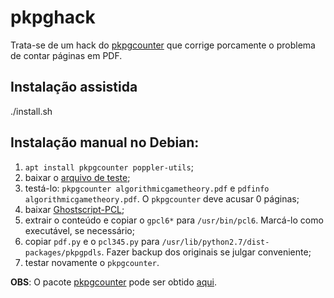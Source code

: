 # pkpghack
Trata-se de um hack do [pkpgcounter](https://github.com/barracks510/pkpgcounter) que corrige porcamente o problema de contar páginas em PDF.

## Instalação assistida
  ./install.sh

## Instalação manual no Debian:
 1. `apt install pkpgcounter poppler-utils`;
 2. baixar o [arquivo de teste](http://www.ic.unicamp.br/~fkm/lectures/algorithmicgametheory.pdf);
 3. testá-lo: `pkpgcounter algorithmicgametheory.pdf` e `pdfinfo algorithmicgametheory.pdf`. O `pkpgcounter` deve acusar 0 páginas;
 4. baixar [Ghostscript-PCL](https://github.com/ArtifexSoftware/ghostpdl-downloads/releases/latest);
 5. extrair o conteúdo e copiar o `gpcl6*` para `/usr/bin/pcl6`. Marcá-lo como executável, se necessário;
 6. copiar `pdf.py` e o `pcl345.py` para `/usr/lib/python2.7/dist-packages/pkpgpdls`. Fazer backup dos originais se julgar conveniente;
 7. testar novamente o `pkpgcounter`.

**OBS**: O pacote [pkpgcounter](http://ftp.us.debian.org/debian/pool/main/p/pkpgcounter/pkpgcounter_3.50-8_all.deb) pode ser obtido [aqui](http://ftp.us.debian.org/debian/pool/main/p/pkpgcounter/pkpgcounter_3.50-8_all.deb).
